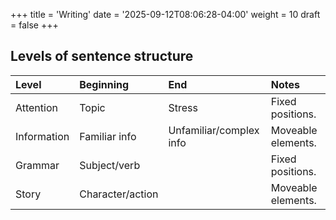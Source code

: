 +++
title = 'Writing'
date = '2025-09-12T08:06:28-04:00'
weight = 10
draft = false
+++

## Levels of sentence structure

| Level       | Beginning        | End                     | Notes              |
| :---------- | :--------------- | :---------------------- | :----------------- |
| Attention   | Topic            | Stress                  | Fixed positions.   |
| Information | Familiar info    | Unfamiliar/complex info | Moveable elements. |
| Grammar     | Subject/verb     |                         | Fixed positions.   |
| Story       | Character/action |                         | Moveable elements. |
